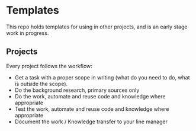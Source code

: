 # Templates
This repo holds templates for using in other projects, and is an early stage work in progress.

## Projects
Every project follows the workflow:

- Get a task with a proper scope in writing (what do you need to do, what is outside the scope).
- Do the background research, primary sources only
- Do the work, automate and reuse code and knowledge where appropriate
- Test the work, automate and reuse code and knowledge where appropriate
- Document the work / Knowledge transfer to your line manager
